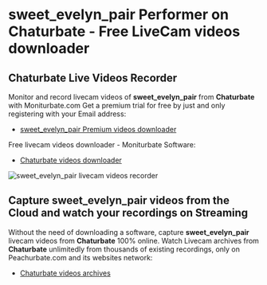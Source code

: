 # sweet_evelyn_pair Performer on Chaturbate - Free LiveCam videos downloader

## Chaturbate Live Videos Recorder

Monitor and record livecam videos of **sweet_evelyn_pair** from **Chaturbate** with Moniturbate.com
Get a premium trial for free by just and only registering with your Email address:
* [sweet_evelyn_pair Premium videos downloader](https://moniturbate.com/request-demo-licence-key.html)

Free livecam videos downloader - Moniturbate Software:
* [Chaturbate videos downloader](https://moniturbate.com/moniturbate-download-software.html)

![sweet_evelyn_pair livecam videos recorder](https://peachurnet.com/templates/moniturbate-software.png)


## Capture sweet_evelyn_pair videos from the Cloud and watch your recordings on Streaming

Without the need of downloading a software, capture **sweet_evelyn_pair** livecam videos from **Chaturbate** 100% online.
Watch Livecam archives from **Chaturbate** unlimitedly from thousands of existing recordings, only on Peachurbate.com and its websites network:
* [Chaturbate videos archives](https://peachurnet.com/)